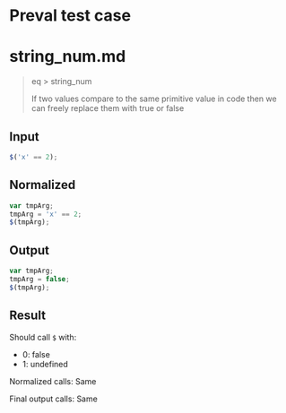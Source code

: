 # Preval test case

# string_num.md

> eq > string_num
>
> If two values compare to the same primitive value in code then we can freely replace them with true or false

## Input

`````js filename=intro
$('x' == 2);
`````

## Normalized

`````js filename=intro
var tmpArg;
tmpArg = 'x' == 2;
$(tmpArg);
`````

## Output

`````js filename=intro
var tmpArg;
tmpArg = false;
$(tmpArg);
`````

## Result

Should call `$` with:
 - 0: false
 - 1: undefined

Normalized calls: Same

Final output calls: Same

